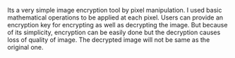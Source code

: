  Its a very simple image encryption tool by pixel manipulation. I used basic mathematical operations to be applied at each pixel. Users can provide an encryption key for encrypting as well as decrypting the image. But because of its simplicity, encryption can be easily done but the decryption causes loss of quality of image. The decrypted image will not be same as the original one.
